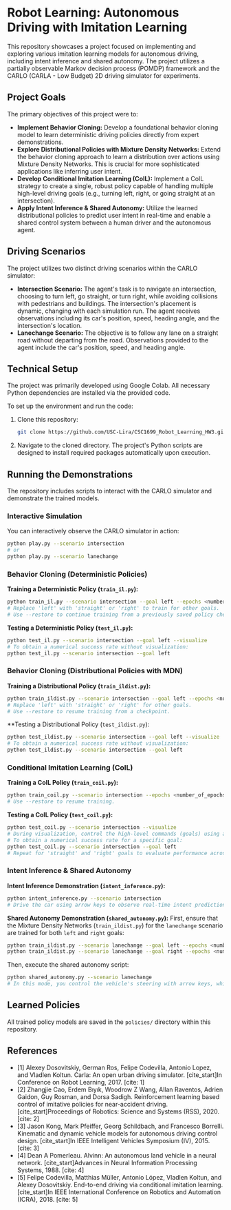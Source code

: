 # Robot Learning: Autonomous Driving with Imitation Learning

This repository showcases a project focused on implementing and exploring various imitation learning models for autonomous driving, including intent inference and shared autonomy. The project utilizes a partially observable Markov decision process (POMDP) framework and the CARLO (CARLA - Low Budget) 2D driving simulator for experiments.

## Project Goals

The primary objectives of this project were to:

* **Implement Behavior Cloning:** Develop a foundational behavior cloning model to learn deterministic driving policies directly from expert demonstrations.
* **Explore Distributional Policies with Mixture Density Networks:** Extend the behavior cloning approach to learn a distribution over actions using Mixture Density Networks. This is crucial for more sophisticated applications like inferring user intent.
* **Develop Conditional Imitation Learning (CoIL):** Implement a CoIL strategy to create a single, robust policy capable of handling multiple high-level driving goals (e.g., turning left, right, or going straight at an intersection).
* **Apply Intent Inference & Shared Autonomy:** Utilize the learned distributional policies to predict user intent in real-time and enable a shared control system between a human driver and the autonomous agent.

## Driving Scenarios

The project utilizes two distinct driving scenarios within the CARLO simulator:

* **Intersection Scenario:** The agent's task is to navigate an intersection, choosing to turn left, go straight, or turn right, while avoiding collisions with pedestrians and buildings. The intersection's placement is dynamic, changing with each simulation run. The agent receives observations including its car's position, speed, heading angle, and the intersection's location.
* **Lanechange Scenario:** The objective is to follow any lane on a straight road without departing from the road. Observations provided to the agent include the car's position, speed, and heading angle.

## Technical Setup

The project was primarily developed using Google Colab. All necessary Python dependencies are installed via the provided code.

To set up the environment and run the code:

1.  Clone this repository:
    ```bash
    git clone https://github.com/USC-Lira/CSC1699_Robot_Learning_HW3.git # (Replace with your actual repo URL)
    ```
2.  Navigate to the cloned directory. The project's Python scripts are designed to install required packages automatically upon execution.

## Running the Demonstrations

The repository includes scripts to interact with the CARLO simulator and demonstrate the trained models.

### Interactive Simulation

You can interactively observe the CARLO simulator in action:
```bash
python play.py --scenario intersection
# or
python play.py --scenario lanechange
```

### Behavior Cloning (Deterministic Policies)

**Training a Deterministic Policy (`train_il.py`):**
```bash
python train_il.py --scenario intersection --goal left --epochs <number_of_epochs> --lr <learning_rate>
# Replace 'left' with 'straight' or 'right' to train for other goals.
# Use --restore to continue training from a previously saved policy checkpoint.
```

**Testing a Deterministic Policy (`test_il.py`):**
```bash
python test_il.py --scenario intersection --goal left --visualize
# To obtain a numerical success rate without visualization:
python test_il.py --scenario intersection --goal left
```

### Behavior Cloning (Distributional Policies with MDN)

**Training a Distributional Policy (`train_ildist.py`):**
```bash
python train_ildist.py --scenario intersection --goal left --epochs <number_of_epochs> --lr <learning_rate>
# Replace 'left' with 'straight' or 'right' for other goals.
# Use --restore to resume training from a checkpoint.
```

**Testing a Distributional Policy (`test_ildist.py`):
```bash
python test_ildist.py --scenario intersection --goal left --visualize
# To obtain a numerical success rate without visualization:
python test_ildist.py --scenario intersection --goal left
```

### Conditional Imitation Learning (CoIL)

**Training a CoIL Policy (`train_coil.py`):**
```bash
python train_coil.py --scenario intersection --epochs <number_of_epochs> --lr <learning_rate>
# Use --restore to resume training.
```

**Testing a CoIL Policy (`test_coil.py`):**
```bash
python test_coil.py --scenario intersection --visualize
# During visualization, control the high-level commands (goals) using arrow keys.
# To obtain a numerical success rate for a specific goal:
python test_coil.py --scenario intersection --goal left
# Repeat for 'straight' and 'right' goals to evaluate performance across all commands.
```

### Intent Inference & Shared Autonomy

**Intent Inference Demonstration (`intent_inference.py`):**
```bash
python intent_inference.py --scenario intersection
# Drive the car using arrow keys to observe real-time intent predictions from the model.
```

**Shared Autonomy Demonstration (`shared_autonomy.py`):**
First, ensure that the Mixture Density Networks (`train_ildist.py`) for the `lanechange` scenario are trained for both `left` and `right` goals:
```bash
python train_ildist.py --scenario lanechange --goal left --epochs <number_of_epochs> --lr <learning_rate>
python train_ildist.py --scenario lanechange --goal right --epochs <number_of_epochs> --lr <learning_rate>
```
Then, execute the shared autonomy script:
```bash
python shared_autonomy.py --scenario lanechange
# In this mode, you control the vehicle's steering with arrow keys, while the throttle is automatically managed by the shared autonomy system.
```

## Learned Policies

All trained policy models are saved in the `policies/` directory within this repository.

## References

* [1] Alexey Dosovitskiy, German Ros, Felipe Codevilla, Antonio Lopez, and Vladlen Koltun. Carla: An open urban driving simulator. [cite_start]In Conference on Robot Learning, 2017. [cite: 1]
* [2] Zhangjie Cao, Erdem Bıyık, Woodrow Z Wang, Allan Raventos, Adrien Gaidon, Guy Rosman, and Dorsa Sadigh. Reinforcement learning based control of imitative policies for near-accident driving. [cite_start]Proceedings of Robotics: Science and Systems (RSS), 2020. [cite: 2]
* [3] Jason Kong, Mark Pfeiffer, Georg Schildbach, and Francesco Borrelli. Kinematic and dynamic vehicle models for autonomous driving control design. [cite_start]In IEEE Intelligent Vehicles Symposium (IV), 2015. [cite: 3]
* [4] Dean A Pomerleau. Alvinn: An autonomous land vehicle in a neural network. [cite_start]Advances in Neural Information Processing Systems, 1988. [cite: 4]
* [5] Felipe Codevilla, Matthias Müller, Antonio López, Vladlen Koltun, and Alexey Dosovitskiy. End-to-end driving via conditional imitation learning. [cite_start]In IEEE International Conference on Robotics and Automation (ICRA), 2018. [cite: 5]
